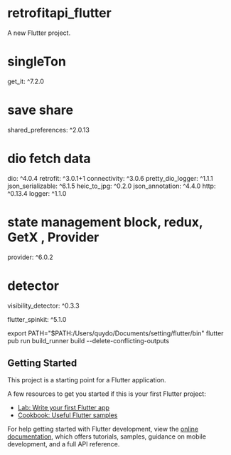 # retrofitapi_flutter

A new Flutter project.

  # singleTon
  get_it: ^7.2.0

  # save share
  shared_preferences: ^2.0.13

  # dio fetch data
  dio: ^4.0.4
  retrofit: ^3.0.1+1
  connectivity: ^3.0.6
  pretty_dio_logger: ^1.1.1
  json_serializable: ^6.1.5
  heic_to_jpg: ^0.2.0
  json_annotation: ^4.4.0
  http: ^0.13.4
  logger: ^1.1.0

  # state management block, redux, GetX , Provider
  provider: ^6.0.2

  # detector
  visibility_detector: ^0.3.3

  flutter_spinkit: ^5.1.0


export PATH="$PATH:/Users/quydo/Documents/setting/flutter/bin"
flutter pub run build_runner build --delete-conflicting-outputs

## Getting Started

This project is a starting point for a Flutter application.

A few resources to get you started if this is your first Flutter project:

- [Lab: Write your first Flutter app](https://docs.flutter.dev/get-started/codelab)
- [Cookbook: Useful Flutter samples](https://docs.flutter.dev/cookbook)

For help getting started with Flutter development, view the
[online documentation](https://docs.flutter.dev/), which offers tutorials,
samples, guidance on mobile development, and a full API reference.
